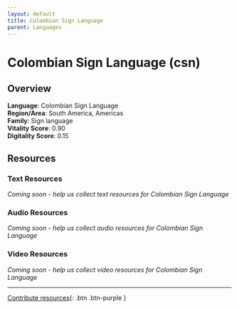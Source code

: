 ```yaml
---
layout: default
title: Colombian Sign Language
parent: Languages
---
```


# Colombian Sign Language (csn)

## Overview

**Language**: Colombian Sign Language  
**Region/Area**: South America, Americas  
**Family**: Sign language  
**Vitality Score**: 0.90  
**Digitality Score**: 0.15  

## Resources

### Text Resources
*Coming soon - help us collect text resources for Colombian Sign Language*

### Audio Resources
*Coming soon - help us collect audio resources for Colombian Sign Language*

### Video Resources
*Coming soon - help us collect video resources for Colombian Sign Language*

---

[Contribute resources](https://fairtrain.github.io/){: .btn .btn-purple }
